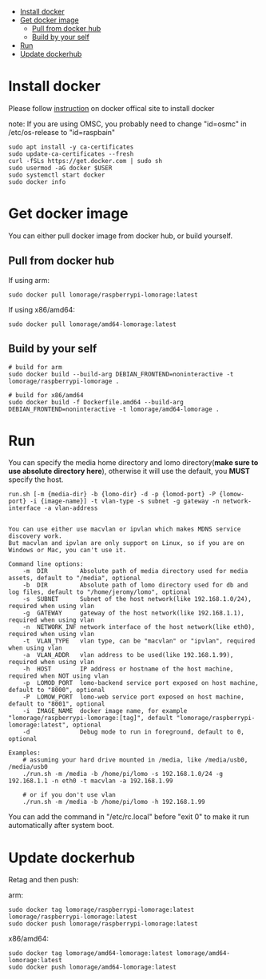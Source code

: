 
- [Install docker](#install-docker)
- [Get docker image](#get-docker-image)
  * [Pull from docker hub](#pull-from-docker-hub)
  * [Build by your self](#build-by-your-self)
- [Run](#run)
- [Update dockerhub](#update-dockerhub)

# Install docker

Please follow [instruction](https://docs.docker.com/engine/install/) on docker offical site to install docker

note: If you are using OMSC, you probably need to change "id=osmc" in /etc/os-release to "id=raspbain"

```
sudo apt install -y ca-certificates
sudo update-ca-certificates --fresh
curl -fSLs https://get.docker.com | sudo sh
sudo usermod -aG docker $USER
sudo systemctl start docker
sudo docker info
```

# Get docker image

You can either pull docker image from docker hub, or build yourself.

## Pull from docker hub

If using arm:

```
sudo docker pull lomorage/raspberrypi-lomorage:latest
```

If using x86/amd64:

```
sudo docker pull lomorage/amd64-lomorage:latest
```

## Build by your self

```
# build for arm
sudo docker build --build-arg DEBIAN_FRONTEND=noninteractive -t lomorage/raspberrypi-lomorage .

# build for x86/amd64
sudo docker build -f Dockerfile.amd64 --build-arg DEBIAN_FRONTEND=noninteractive -t lomorage/amd64-lomorage .
```

# Run

You can specify the media home directory and lomo directory(**make sure to use absolute directory here**), otherwise it will use the default, you **MUST** specify the host.

```
run.sh [-m {media-dir} -b {lomo-dir} -d -p {lomod-port} -P {lomow-port} -i {image-name}] -t vlan-type -s subnet -g gateway -n network-interface -a vlan-address


You can use either use macvlan or ipvlan which makes MDNS service discovery work.
But macvlan and ipvlan are only support on Linux, so if you are on Windows or Mac, you can't use it.

Command line options:
    -m  DIR         Absolute path of media directory used for media assets, default to "/media", optional
    -b  DIR         Absolute path of lomo directory used for db and log files, default to "/home/jeromy/lomo", optional
    -s  SUBNET      Subnet of the host network(like 192.168.1.0/24), required when using vlan
    -g  GATEWAY     gateway of the host network(like 192.168.1.1), required when using vlan
    -n  NETWORK_INF network interface of the host network(like eth0), required when using vlan
    -t  VLAN_TYPE   vlan type, can be "macvlan" or "ipvlan", required when using vlan
    -a  VLAN_ADDR   vlan address to be used(like 192.168.1.99), required when using vlan
    -h  HOST        IP address or hostname of the host machine, required when NOT using vlan
    -p  LOMOD_PORT  lomo-backend service port exposed on host machine, default to "8000", optional
    -P  LOMOW_PORT  lomo-web service port exposed on host machine, default to "8001", optional
    -i  IMAGE_NAME  docker image name, for example "lomorage/raspberrypi-lomorage:[tag]", default "lomorage/raspberrypi-lomorage:latest", optional
    -d              Debug mode to run in foreground, default to 0, optional

Examples:
    # assuming your hard drive mounted in /media, like /media/usb0, /media/usb0
    ./run.sh -m /media -b /home/pi/lomo -s 192.168.1.0/24 -g 192.168.1.1 -n eth0 -t macvlan -a 192.168.1.99

    # or if you don't use vlan
    ./run.sh -m /media -b /home/pi/lomo -h 192.168.1.99
```

You can add the command in "/etc/rc.local" before "exit 0" to make it run automatically after system boot.

# Update dockerhub

Retag and then push:

arm:

```
sudo docker tag lomorage/raspberrypi-lomorage:latest lomorage/raspberrypi-lomorage:latest
sudo docker push lomorage/raspberrypi-lomorage:latest
```

x86/amd64:

```
sudo docker tag lomorage/amd64-lomorage:latest lomorage/amd64-lomorage:latest
sudo docker push lomorage/amd64-lomorage:latest
```
